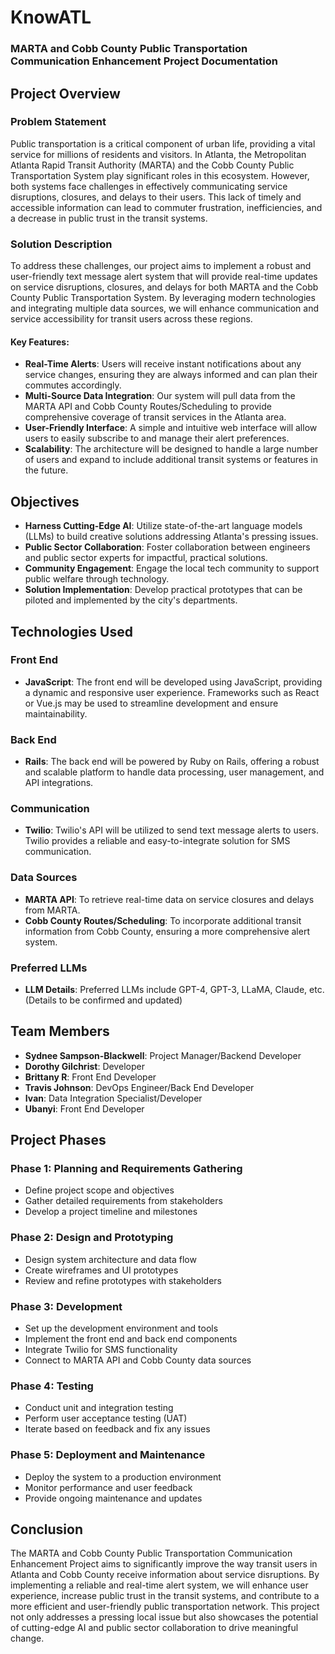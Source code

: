 # KnowATL
### MARTA and Cobb County Public Transportation Communication Enhancement Project Documentation

## Project Overview

### Problem Statement
Public transportation is a critical component of urban life, providing a vital service for millions of residents and visitors. In Atlanta, the Metropolitan Atlanta Rapid Transit Authority (MARTA) and the Cobb County Public Transportation System play significant roles in this ecosystem. However, both systems face challenges in effectively communicating service disruptions, closures, and delays to their users. This lack of timely and accessible information can lead to commuter frustration, inefficiencies, and a decrease in public trust in the transit systems.

### Solution Description
To address these challenges, our project aims to implement a robust and user-friendly text message alert system that will provide real-time updates on service disruptions, closures, and delays for both MARTA and the Cobb County Public Transportation System. By leveraging modern technologies and integrating multiple data sources, we will enhance communication and service accessibility for transit users across these regions.

#### Key Features:
- **Real-Time Alerts**: Users will receive instant notifications about any service changes, ensuring they are always informed and can plan their commutes accordingly.
- **Multi-Source Data Integration**: Our system will pull data from the MARTA API and Cobb County Routes/Scheduling to provide comprehensive coverage of transit services in the Atlanta area.
- **User-Friendly Interface**: A simple and intuitive web interface will allow users to easily subscribe to and manage their alert preferences.
- **Scalability**: The architecture will be designed to handle a large number of users and expand to include additional transit systems or features in the future.

## Objectives
- **Harness Cutting-Edge AI**: Utilize state-of-the-art language models (LLMs) to build creative solutions addressing Atlanta's pressing issues.
- **Public Sector Collaboration**: Foster collaboration between engineers and public sector experts for impactful, practical solutions.
- **Community Engagement**: Engage the local tech community to support public welfare through technology.
- **Solution Implementation**: Develop practical prototypes that can be piloted and implemented by the city's departments.

## Technologies Used

### Front End
- **JavaScript**: The front end will be developed using JavaScript, providing a dynamic and responsive user experience. Frameworks such as React or Vue.js may be used to streamline development and ensure maintainability.

### Back End
- **Rails**: The back end will be powered by Ruby on Rails, offering a robust and scalable platform to handle data processing, user management, and API integrations.

### Communication
- **Twilio**: Twilio's API will be utilized to send text message alerts to users. Twilio provides a reliable and easy-to-integrate solution for SMS communication.

### Data Sources
- **MARTA API**: To retrieve real-time data on service closures and delays from MARTA.
- **Cobb County Routes/Scheduling**: To incorporate additional transit information from Cobb County, ensuring a more comprehensive alert system.

### Preferred LLMs
- **LLM Details**: Preferred LLMs include GPT-4, GPT-3, LLaMA, Claude, etc. (Details to be confirmed and updated)

## Team Members
- **Sydnee Sampson-Blackwell**: Project Manager/Backend Developer
- **Dorothy Gilchrist**: Developer
- **Brittany R**: Front End Developer
- **Travis Johnson**: DevOps Engineer/Back End Developer
- **Ivan**: Data Integration Specialist/Developer
- **Ubanyi**: Front End Developer

## Project Phases

### Phase 1: Planning and Requirements Gathering
- Define project scope and objectives
- Gather detailed requirements from stakeholders
- Develop a project timeline and milestones

### Phase 2: Design and Prototyping
- Design system architecture and data flow
- Create wireframes and UI prototypes
- Review and refine prototypes with stakeholders

### Phase 3: Development
- Set up the development environment and tools
- Implement the front end and back end components
- Integrate Twilio for SMS functionality
- Connect to MARTA API and Cobb County data sources

### Phase 4: Testing
- Conduct unit and integration testing
- Perform user acceptance testing (UAT)
- Iterate based on feedback and fix any issues

### Phase 5: Deployment and Maintenance
- Deploy the system to a production environment
- Monitor performance and user feedback
- Provide ongoing maintenance and updates

## Conclusion
The MARTA and Cobb County Public Transportation Communication Enhancement Project aims to significantly improve the way transit users in Atlanta and Cobb County receive information about service disruptions. By implementing a reliable and real-time alert system, we will enhance user experience, increase public trust in the transit systems, and contribute to a more efficient and user-friendly public transportation network. This project not only addresses a pressing local issue but also showcases the potential of cutting-edge AI and public sector collaboration to drive meaningful change.
